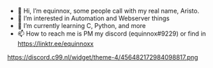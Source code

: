 - 👋 Hi, I’m equinnox, some people call with my real name, Aristo.
- 👀 I’m interested in Automation and Webserver things
- 🌱 I’m currently learning C, Python, and more
- 📫 How to reach me is PM my discord (equinnox#9229) or find in https://linktr.ee/equinnoxx

<img>https://discord.c99.nl/widget/theme-4/456482172984098817.png</img>
<!---
equinnoxy/equinnoxy is a ✨ special ✨ repository because its `README.md` (this file) appears on your GitHub profile.
You can click the Preview link to take a look at your changes.
--->
